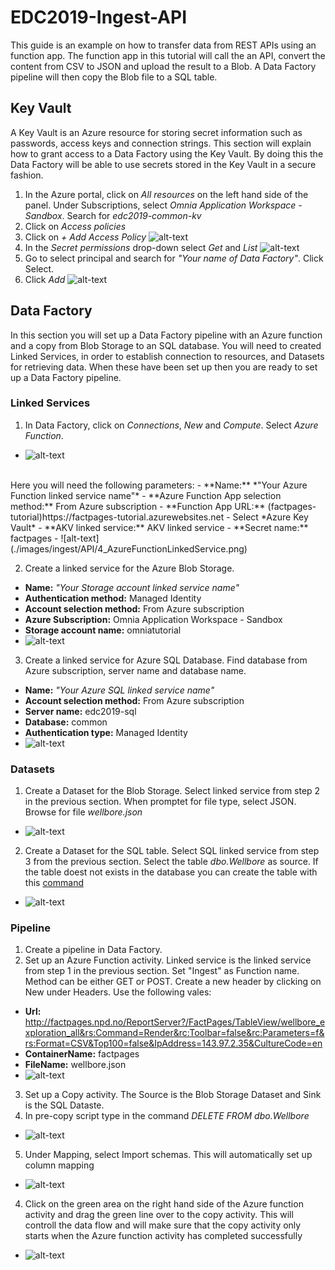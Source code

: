 # EDC2019-Ingest-API

This guide is an example on how to transfer data from REST APIs using an function app. The function app in this tutorial will call the an API, convert the content from CSV to JSON and upload the result to a Blob. A Data Factory pipeline will then copy the Blob file to a SQL table.

## Key Vault
A Key Vault is an Azure resource for storing secret information such as passwords, access keys and connection strings. This section will explain how to grant access to a Data Factory using the Key Vault. By doing this the Data Factory will be able to use secrets stored in the Key Vault in a secure fashion.

1. In the Azure portal, click on *All resources* on the left hand side of the panel. Under Subscriptions, select *Omnia Application Workspace - Sandbox*. Search for *edc2019-common-kv*
2. Click on *Access policies*
3. Click on *+ Add Access Policy*
![alt-text](./images/ingest/API/1_KeyVault.png)
4. In the *Secret permissions* drop-down select *Get* and *List*
![alt-text](./images/ingest/API/2_GetListSecrets.png)
5. Go to select principal and search for *"Your name of Data Factory"*. Click Select.
6. Click *Add*
![alt-text](./images/ingest/API/3_KeyVaultPermission.png)

## Data Factory
In this section you will set up a Data Factory pipeline with an Azure function and a copy from Blob Storage to an SQL database. You will need to created Linked Services, in order to establish connection to resources, and Datasets for retrieving data. When these have been set up then you are ready to set up a Data Factory pipeline.

### Linked Services
1. In Data Factory, click on *Connections*, *New* and *Compute*. Select *Azure Function*.
- ![alt-text](./images/ingest/API/AzureFunctionCompute.png)
<br/>
Here you will need the following parameters:
- **Name:** *"Your Azure Function linked service name"*
- **Azure Function App selection method:** From Azure subscription
- **Function App URL:** (factpages-tutorial)https://factpages-tutorial.azurewebsites.net
- Select *Azure Key Vault*
- **AKV linked service:** AKV linked service
- **Secret name:** factpages
- ![alt-text](./images/ingest/API/4_AzureFunctionLinkedService.png)

2. Create a linked service for the Azure Blob Storage.
- **Name:** *"Your Storage account linked service name"*
- **Authentication method:** Managed Identity
- **Account selection method:** From Azure subscription
- **Azure Subscription:** Omnia Application Workspace - Sandbox
- **Storage account name:** omniatutorial
- ![alt-text](./images/ingest/API/5_StorageAccountLinkedService.png)

3. Create a linked service for Azure SQL Database. Find database from Azure subscription, server name and database name.
- **Name:** *"Your Azure SQL linked service name"*
- **Account selection method:** From Azure subscription
- **Server name:** edc2019-sql
- **Database:** common
- **Authentication type:** Managed Identity
- ![alt-text](./images/ingest/API/6_SqlLinkedServiceName.png)

### Datasets
1. Create a Dataset for the Blob Storage. Select linked service from step 2 in the previous section. When promptet for file type, select JSON. Browse for file *wellbore.json*
- ![alt-text](./images/ingest/API/7_BlobDataset.png)
2. Create a Dataset for the SQL table. Select SQL linked service from  step 3 from the previous section. Select the table *dbo.Wellbore* as source. If the table doest not exists in the database you can create the table with this [command]()
- ![alt-text](./images/ingest/API/8_SqlDataset.png)

### Pipeline
1. Create a pipeline in Data Factory.
2. Set up an Azure Function activity. Linked service is the linked service from step 1 in the previous section. Set "Ingest" as Function name. Method can be either GET or POST. Create a new header by clicking on New under Headers. Use the following vales:
- **Url:** http://factpages.npd.no/ReportServer?/FactPages/TableView/wellbore_exploration_all&rs:Command=Render&rc:Toolbar=false&rc:Parameters=f&rs:Format=CSV&Top100=false&IpAddress=143.97.2.35&CultureCode=en
- **ContainerName:** factpages
- **FileName:** wellbore.json
- ![alt-text](./images/ingest/API/9_AzureFunctionActivity.png)
3. Set up a Copy activity. The Source is the Blob Storage Dataset and Sink is the SQL Dataste.
4. In pre-copy script type in the command *DELETE FROM  dbo.Wellbore*
- ![alt-text](./images/ingest/API/10_SourceSink.png)
5. Under Mapping, select Import schemas. This will automatically set up column mapping
- ![alt-text](./images/ingest/API/11_Mapping.png)
4. Click on the green area on the right hand side of the Azure function activity and drag the green line over to the copy activity. This will controll the data flow and will make sure that the copy activity only starts when the Azure function activity has completed successfully
- ![alt-text](./images/ingest/API/12_IngestApiPipeline.png)